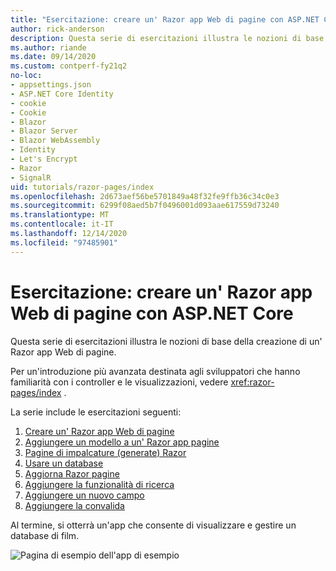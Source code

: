 ```yaml
---
title: "Esercitazione: creare un' Razor app Web di pagine con ASP.NET Core"
author: rick-anderson
description: Questa serie di esercitazioni illustra le nozioni di base della creazione di un' Razor app Web di pagine.
ms.author: riande
ms.date: 09/14/2020
ms.custom: contperf-fy21q2
no-loc:
- appsettings.json
- ASP.NET Core Identity
- cookie
- Cookie
- Blazor
- Blazor Server
- Blazor WebAssembly
- Identity
- Let's Encrypt
- Razor
- SignalR
uid: tutorials/razor-pages/index
ms.openlocfilehash: 2d673aef56be5701849a48f32fe9ffb36c34c0e3
ms.sourcegitcommit: 6299f08aed5b7f0496001d093aae617559d73240
ms.translationtype: MT
ms.contentlocale: it-IT
ms.lasthandoff: 12/14/2020
ms.locfileid: "97485901"
---
```

# <a name="tutorial-create-a-no-locrazor-pages-web-app-with-aspnet-core"></a>Esercitazione: creare un' Razor app Web di pagine con ASP.NET Core

Questa serie di esercitazioni illustra le nozioni di base della creazione di un' Razor app Web di pagine. 

Per un'introduzione più avanzata destinata agli sviluppatori che hanno familiarità con i controller e le visualizzazioni, vedere <xref:razor-pages/index> .

La serie include le esercitazioni seguenti:

1. [Creare un' Razor app Web di pagine](xref:tutorials/razor-pages/razor-pages-start)
1. [Aggiungere un modello a un' Razor app pagine](xref:tutorials/razor-pages/model)
1. [Pagine di impalcature (generate) Razor](xref:tutorials/razor-pages/page)
1. [Usare un database](xref:tutorials/razor-pages/sql)
1. [Aggiorna Razor pagine](xref:tutorials/razor-pages/da1)
1. [Aggiungere la funzionalità di ricerca](xref:tutorials/razor-pages/search)
1. [Aggiungere un nuovo campo](xref:tutorials/razor-pages/new-field)
1. [Aggiungere la convalida](xref:tutorials/razor-pages/validation)

Al termine, si otterrà un'app che consente di visualizzare e gestire un database di film.

![Pagina di esempio dell'app di esempio](index/_static/sample-page.png)
